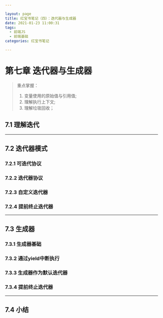 ```yaml
---

layout: page
title: 红宝书笔记（四）：迭代器与生成器
date: 2021-01-23 11:00:31
tags: 
  - 前端JS
  - 前端基础
categories: 红宝书笔记

---
```


# 第七章 迭代器与生成器

> 重点掌握：
>
> 1. 变量使用的原始值与引用值;
> 2. 理解执行上下文;
> 3. 理解垃圾回收；

## 7.1 理解迭代

------



## 7.2 迭代器模式

### 7.2.1 可迭代协议

### 7.2.2 迭代器协议

### 7.2.3 自定义迭代器

### 7.2.4 提前终止迭代器

------



## 7.3 生成器

### 7.3.1 生成器基础

### 7.3.2 通过yield中断执行

### 7.3.3 生成器作为默认迭代器

### 7.3.4 提前终止迭代器

------



## 7.4 小结

